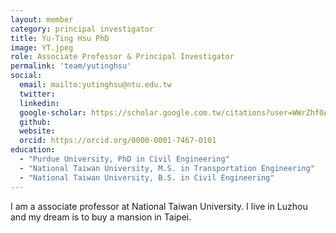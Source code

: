 ```yaml
---
layout: member
category: principal investigator
title: Yu-Ting Hsu PhD
image: YT.jpeg
role: Associate Professor & Principal Investigator
permalink: 'team/yutinghsu'
social:
  email: mailto:yutinghsu@ntu.edu.tw
  twitter:
  linkedin: 
  google-scholar: https://scholar.google.com.tw/citations?user=WWrZhf0AAAAJ&hl=zh-TW
  github:
  website:
  orcid: https://orcid.org/0000-0001-7467-0101
education:
  - "Purdue University, PhD in Civil Engineering"
  - "National Taiwan University, M.S. in Transportation Engineering"
  - "National Taiwan University, B.S. in Civil Engineering"
---
```


I am a associate professor at National Taiwan University. I live in Luzhou and my dream is to buy a mansion in Taipei.
